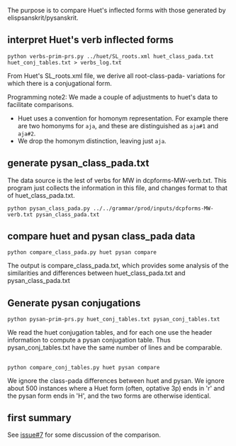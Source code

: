 
The purpose is to compare Huet's inflected forms with those generated by
elispsanskrit/pysanskrit.

## interpret Huet's verb inflected forms

```
python verbs-prim-prs.py ../huet/SL_roots.xml huet_class_pada.txt huet_conj_tables.txt > verbs_log.txt
```

From Huet's SL_roots.xml file, we derive all root-class-pada- variations for
which there is a conjugational form.


Programming note2: We made a couple of adjustments to huet's data to 
facilitate comparisons.
* Huet uses a convention for homonym representation. For example there 
  are two homonyms for `aja`, and these are distinguished as `aja#1` and
  `aja#2`.   
* We drop the homonym distinction, leaving just `aja`.

## generate pysan_class_pada.txt

The data source is the lest of verbs for MW in dcpforms-MW-verb.txt.
This program just collects the information in this file, and changes
format to that of huet_class_pada.txt.
```
python pysan_class_pada.py ../../grammar/prod/inputs/dcpforms-MW-verb.txt pysan_class_pada.txt
```
## compare huet and pysan class_pada data
```
python compare_class_pada.py huet pysan compare
```
The output is compare_class_pada.txt, which provides some analysis of the
similarities and differences between huet_class_pada.txt and
pysan_class_pada.txt

## Generate pysan conjugations

```
python pysan-prim-prs.py huet_conj_tables.txt pysan_conj_tables.txt
```
We read the huet conjugation tables, and for each one use the header
information to compute a pysan conjugation table.  Thus
pysan_conj_tables.txt have the same number of lines and be comparable.


## 
```
python compare_conj_tables.py huet pysan compare
```
We ignore the class-pada differences between huet and pysan.
We ignore about 500 instances where a Huet form (often, optative 3p) ends
in 'r' and the pysan form ends in 'H', and the two forms are otherwise identical.

## first summary

See [issue#7](https://github.com/funderburkjim/elispsanskrit/issues/7) for some discussion of the comparison.


